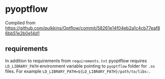 # pyoptflow
Compiled from https://github.com/pulkkins/Optflow/commit/58261e14f04eb2a1c4cb77eaf86bb51e2b0e14d1

## requirements
In addition to requirements from `requirements.txt` pyoptflow requires `LD_LIBRARY_PATH` environment variable pointing to `pyoptflow` folder for `.so` files.
For example `LD_LIBRARY_PATH=${LD_LIBRARY_PATH}/path/to/libs:`.

